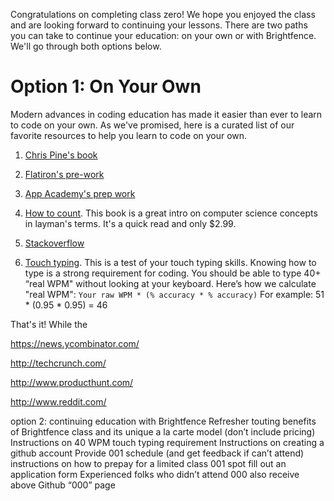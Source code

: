Congratulations on completing class zero! We hope you enjoyed the class and are looking forward to continuing your lessons. There are two paths you can take to continue your education: on your own or with Brightfence. We'll go through both options below. 

# Option 1: On Your Own

Modern advances in coding education has made it easier than ever to learn to code on your own. As we've promised, here is a curated list of our favorite resources to help you learn to code on your own. 

1. [Chris Pine's book](https://pine.fm/LearnToProgram/)

2. [Flatiron's pre-work](prework.flatironschool.com)

3. [App Academy's prep work](github.com/appacademy/prep-work)

4. [How to count](http://www.amazon.com/How-Count-Programming-Mere-Mortals-ebook/dp/B005DPIKPE/ref=sr_1_1?ie=UTF8&qid=1403837433&sr=8-1&keywords=how+to+count). This book is a great intro on computer science concepts in layman's terms. It's a quick read and only $2.99. 

5. [Stackoverflow](http://stackoverflow.com/)

6. [Touch typing](http://touchtype.co/index.php/typing/tests/41). This is a test of your touch typing skills. Knowing how to type is a strong requirement for coding. You should be able to type 40+ “real WPM" without looking at your keyboard. Here’s how we calculate "real WPM":   `Your raw WPM * (% accuracy * % accuracy)`  For example:  51 * (0.95 * 0.95) = 46


That's it! While the 



https://news.ycombinator.com/

http://techcrunch.com/

http://www.producthunt.com/

http://www.reddit.com/






option 2: continuing education with Brightfence 
Refresher touting benefits of Brightfence class and its unique a la carte model (don’t include pricing)
Instructions on 40 WPM touch typing requirement 
Instructions on creating a github account
Provide 001 schedule (and get feedback if can’t attend)
instructions on how to prepay for a limited class 001 spot
fill out an application form 
Experienced folks who didn’t attend 000 also receive above Github “000” page


